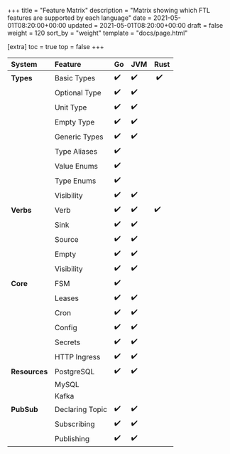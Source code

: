 +++
title = "Feature Matrix"
description = "Matrix showing which FTL features are supported by each language"
date = 2021-05-01T08:20:00+00:00
updated = 2021-05-01T08:20:00+00:00
draft = false
weight = 120
sort_by = "weight"
template = "docs/page.html"

[extra]
toc = true
top = false
+++

| System        | Feature         | Go  | JVM | Rust |
| :------------ | :-------------- | :-- | :-- | :--- |
| **Types**     | Basic Types     | ✔️  | ✔️  | ️ ✔️ |
|               | Optional Type   | ✔️  | ✔️  |      |
|               | Unit Type       | ✔️  | ✔️  |      |
|               | Empty Type      | ✔️  | ✔️  |      |
|               | Generic Types   | ✔️  | ✔️  |      |
|               | Type Aliases    | ✔️  | ️   |      |
|               | Value Enums     | ✔️  | ️   |      |
|               | Type Enums      | ✔️  | ️   |      |
|               | Visibility      | ✔️  | ✔️  |      |
| **Verbs**     | Verb            | ✔️  | ✔️  | ️✔️  |
|               | Sink            | ✔️  | ✔️  |      |
|               | Source          | ✔️  | ✔️  |      |
|               | Empty           | ✔️  | ✔️  |      |
|               | Visibility      | ✔️  | ✔️  |      |
| **Core**      | FSM             | ✔️  | ️   |      |
|               | Leases          | ✔️  | ✔️  |      |
|               | Cron            | ✔️  | ✔️  |      |
|               | Config          | ✔️  | ✔️  |      |
|               | Secrets         | ✔️  | ✔️  |      |
|               | HTTP Ingress    | ✔️  | ✔️  |      |
| **Resources** | PostgreSQL      | ✔️  | ✔️  |      |
|               | MySQL           |     |     |      |
|               | Kafka           |     |     |      |
| **PubSub**    | Declaring Topic | ✔️  | ✔️  |      |
|               | Subscribing     | ✔️  | ✔️  |      |
|               | Publishing      | ✔️  | ✔️  |      |
